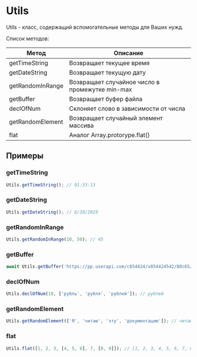 # Utils

Utils - класс, содержащий вспомогательные методы для Ваших нужд.

Список методов:

| Метод            | Описание                                        |
| ---------------- | ----------------------------------------------- |
| getTimeString    | Возвращает текущее время                        |
| getDateString    | Возвращает текущую дату                         |
| getRandomInRange | Возвращает случайное число в промежутке min-max |
| getBuffer        | Возвращает буфер файла                          |
| declOfNum        | Склоняет слово в зависимости от числа           |
| getRandomElement | Возвращает случайный элемент массива            |
| flat             | Аналог Array.protorype.flat()                   |

## Примеры

### getTimeString

```js
Utils.getTimeString(); // 01:33:13
```

### getDateString

```js
Utils.getDateString(); // 6/28/2019
```

### getRandomInRange

```js
Utils.getRandomInRange(10, 50); // 45
```

### getBuffer

```js
await Utils.getBuffer('https://pp.userapi.com/c854424/v854424542/80c65/PWVioM5u77M.jpg'); // Buffer
```

### declOfNum

```js
Utils.declOfNum(10, ['рубль', 'рубля', 'рублей']); // рублей
```

### getRandomElement

```js
Utils.getRandomElement(['Я', 'читаю', 'эту', 'документацию']); // читаю
```

### flat

```js
Utils.flat([1, 2, 3, [4, 5, 6], 7, [8, 9]]); // [1, 2, 3, 4, 5, 6, 7, 8, 9]
```
